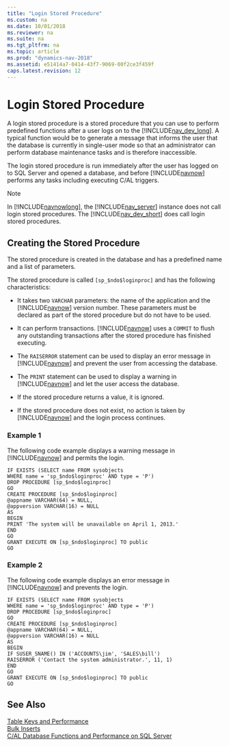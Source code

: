 ```yaml
---
title: "Login Stored Procedure"
ms.custom: na
ms.date: 10/01/2018
ms.reviewer: na
ms.suite: na
ms.tgt_pltfrm: na
ms.topic: article
ms.prod: "dynamics-nav-2018"
ms.assetid: e51414a7-0414-43f7-9069-00f2ce3f459f
caps.latest.revision: 12
---
```

# Login Stored Procedure
A login stored procedure is a stored procedure that you can use to perform predefined functions after a user logs on to the [!INCLUDE[nav_dev_long](includes/nav_dev_long_md.md)]. A typical function would be to generate a message that informs the user that the database is currently in single-user mode so that an administrator can perform database maintenance tasks and is therefore inaccessible.  

 The login stored procedure is run immediately after the user has logged on to SQL Server and opened a database, and before [!INCLUDE[navnow](includes/navnow_md.md)] performs any tasks including executing C/AL triggers.  

> [!NOTE]  
>  In [!INCLUDE[navnowlong](includes/navnowlong_md.md)], the [!INCLUDE[nav_server](includes/nav_server_md.md)] instance does not call login stored procedures. The [!INCLUDE[nav_dev_short](includes/nav_dev_short_md.md)] does call login stored procedures.  

## Creating the Stored Procedure  
 The stored procedure is created in the database and has a predefined name and a list of parameters.  

 The stored procedure is called `[sp_$ndo$loginproc]` and has the following characteristics:  

-   It takes two `VARCHAR` parameters: the name of the application and the [!INCLUDE[navnow](includes/navnow_md.md)] version number. These parameters must be declared as part of the stored procedure but do not have to be used.  

-   It can perform transactions. [!INCLUDE[navnow](includes/navnow_md.md)] uses a `COMMIT` to flush any outstanding transactions after the stored procedure has finished executing.  

-   The `RAISERROR` statement can be used to display an error message in [!INCLUDE[navnow](includes/navnow_md.md)] and prevent the user from accessing the database.  

-   The `PRINT` statement can be used to display a warning in [!INCLUDE[navnow](includes/navnow_md.md)] and let the user access the database.  

-   If the stored procedure returns a value, it is ignored.  

-   If the stored procedure does not exist, no action is taken by [!INCLUDE[navnow](includes/navnow_md.md)] and the login process continues.  

### Example 1  
 The following code example displays a warning message in [!INCLUDE[navnow](includes/navnow_md.md)] and permits the login.  

```  
IF EXISTS (SELECT name FROM sysobjects  
WHERE name = 'sp_$ndo$loginproc' AND type = 'P')  
DROP PROCEDURE [sp_$ndo$loginproc]  
GO  
CREATE PROCEDURE [sp_$ndo$loginproc]  
@appname VARCHAR(64) = NULL,  
@appversion VARCHAR(16) = NULL  
AS  
BEGIN  
PRINT 'The system will be unavailable on April 1, 2013.'  
END  
GO  
GRANT EXECUTE ON [sp_$ndo$loginproc] TO public  
GO  
```  

### Example 2  
 The following code example displays an error message in [!INCLUDE[navnow](includes/navnow_md.md)] and prevents the login.  

```  
IF EXISTS (SELECT name FROM sysobjects  
WHERE name = 'sp_$ndo$loginproc' AND type = 'P')  
DROP PROCEDURE [sp_$ndo$loginproc]  
GO  
CREATE PROCEDURE [sp_$ndo$loginproc]  
@appname VARCHAR(64) = NULL,  
@appversion VARCHAR(16) = NULL  
AS  
BEGIN  
IF SUSER_SNAME() IN ('ACCOUNTS\jim', 'SALES\bill')  
RAISERROR ('Contact the system administrator.', 11, 1)  
END  
GO  
GRANT EXECUTE ON [sp_$ndo$loginproc] TO public  
GO  
```  

## See Also  
 [Table Keys and Performance](Table-Keys-and-Performance.md)   
 [Bulk Inserts](Bulk-Inserts.md)   
 [C/AL Database Functions and Performance on SQL Server](C-AL-Database-Functions-and-Performance-on-SQL-Server.md)
